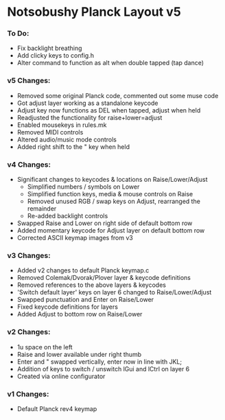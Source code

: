 # Notsobushy Planck Layout v5

### To Do:
* Fix backlight breathing
* Add clicky keys to config.h
* Alter command to function as alt when double tapped (tap dance)

### v5 Changes:
* Removed some original Planck code, commented out some muse code
* Got adjust layer working as a standalone keycode
* Adjust key now functions as DEL when tapped, adjust when held
* Readjusted the functionality for raise+lower=adjust
* Enabled mousekeys in rules.mk
* Removed MIDI controls
* Altered audio/music mode controls
* Added right shift to the " key when held


### v4 Changes:
* Significant changes to keycodes & locations on Raise/Lower/Adjust
	* Simplified numbers / symbols on Lower
	* Simplified function keys, media & mouse controls on Raise
	* Removed unused RGB / swap keys on Adjust, rearranged the remainder
	* Re-added backlight controls
* Swapped Raise and Lower on right side of default bottom row
* Added momentary keycode for Adjust layer on default bottom row
* Corrected ASCII keymap images from v3


### v3 Changes:
* Added v2 changes to default Planck keymap.c
* Removed Colemak/Dvorak/Plover layer & keycode definitions
* Removed references to the above layers & keycodes
* 'Switch default layer' keys on layer 6 changed to Raise/Lower/Adjust
* Swapped punctuation and Enter on Raise/Lower
* Fixed keycode definitions for layers
* Added Adjust to bottom row on Raise/Lower


### v2 Changes:
* 1u space on the left
* Raise and lower available under right thumb
* Enter and " swapped vertically, enter now in line with JKL;
* Addition of keys to switch / unswitch lGui and lCtrl on layer 6
* Created via online configurator


### v1 Changes:
* Default Planck rev4 keymap

